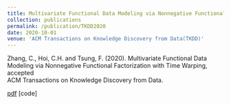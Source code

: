 ```yaml
---
title: Multivariate Functional Data Modeling via Nonnegative Functional Factorization with Time Warping 
collection: publications
permalink: /publication/TKDD2020
date: 2020-10-01
venue: 'ACM Transactions on Knowledge Discovery from Data(TKDD)'
---
```

Zhang, C., Hoi, C.H. and Tsung, F. (2020). Multivariate Functional Data Modeling via Nonnegative Functional Factorization with Time Warping, accepted  
ACM Transactions on Knowledge Discovery from Data. 

[pdf](http://thuie-isda.github.io/files/NMF_TKDD_final.pdf)   [code]
